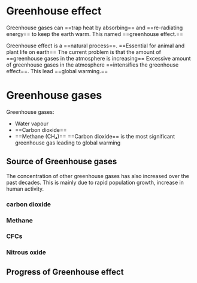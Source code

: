 
# Greenhouse effect

Greenhouse gases can ==trap heat by absorbing== and ==re-radiating energy== to keep the earth warm.
This named ==greenhouse effect.==

Greenhouse effect is a ==natural process==.
==Essential for animal and plant life on earth==
The current problem is that the amount of ==greenhouse gases in the atmosphere is increasing== 
Excessive amount of greenhouse gases in the atmosphere ==intensifies the greenhouse effect==. This lead ==global warming.==
# Greenhouse gases
Greenhouse gases:
- Water vapour 
- ==Carbon dioxide== 
- ==Methane (CH₄)==
==Carbon dioxide== is the most significant greenhouse gas leading to global warming

## Source of Greenhouse gases
The concentration of other greenhouse gases has also increased over the past decades. This is mainly due to rapid population growth,  increase in human activity.

### carbon dioxide
### Methane
### CFCs
### Nitrous oxide
## Progress of Greenhouse effect
